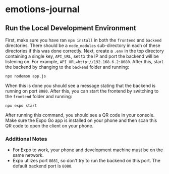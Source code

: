 # emotions-journal
## Run the Local Development Environment
First, make sure you have ran `npm install` in both the `frontend` and `backend` directories. There should be a `node_modules` sub-directory in each of these directories if this was done correctly. Next, create a `.env` in the top directory containing a single key, `API_URL`, set to the IP and port the backend will be listening on. For example, `API_URL=http://192.168.6.2:8080`. After this, start the backend by changing to the `backend` folder and running:
```
npx nodemon app.js
```
When this is done you should see a message stating that the backend is running on port `8080`. After this, you can start the frontend by switching to the `frontend` folder and running:
```
npx expo start
```
After running this command, you should see a QR code in your console. Make sure the Expo Go app is installed on your phone and then scan this QR code to open the client on your phone.
### Additional Notes
- For Expo to work, your phone and development machine must be on the same network.
- Expo utlizes port `8081`, so don't try to run the backend on this port. The default backend port is `8080`.
